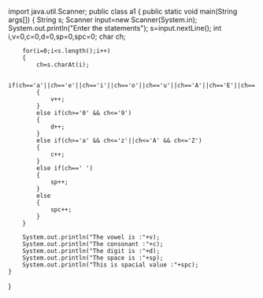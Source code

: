 import java.util.Scanner;
public class a1
{
    public static void main(String args[])
    {
        String s;
        Scanner input=new Scanner(System.in);
        System.out.println("Enter the statements");
        s=input.nextLine();
        int i,v=0,c=0,d=0,sp=0,spc=0;
        char ch;
        
        for(i=0;i<s.length();i++)
        {
            ch=s.charAt(i);
        
            if(ch=='a'||ch=='e'||ch=='i'||ch=='o'||ch=='u'||ch=='A'||ch=='E'||ch=='I'||ch=='O'||ch=='U')
            {
                v++;
            }
            else if(ch>='0' && ch<='9')
            {
                d++;
            }
            else if(ch>='a' && ch<='z'||ch<='A' && ch<='Z')
            {
                c++;
            }
            else if(ch==' ')
            {
                sp++;
            }
            else
            {
                spc++;
            }
        }
    
        System.out.println("The vowel is :"+v);
        System.out.println("The consonant :"+c);
        System.out.println("The digit is :"+d);
        System.out.println("The space is :"+sp);
        System.out.println("This is spacial value :"+spc);
    }
}
